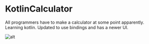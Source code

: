 # KotlinCalculator
All programmers have to make a calculator at some point apparently. Learning kotlin.
Updated to use bindings and has a newer UI. 

![alt](https://i.imgur.com/aZfO4FS.gif)
